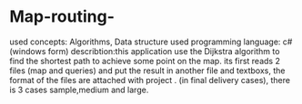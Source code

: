 # Map-routing-
used concepts: Algorithms, Data structure 
used programming language: c#(windows form) 
describtion:this application use the Dijkstra algorithm to find the shortest path to achieve some point on the map. its first reads 2 files (map and queries) and put the result in another file and textboxs, the format of the files are attached with project . (in final delivery cases), there is 3 cases sample,medium and large. 
